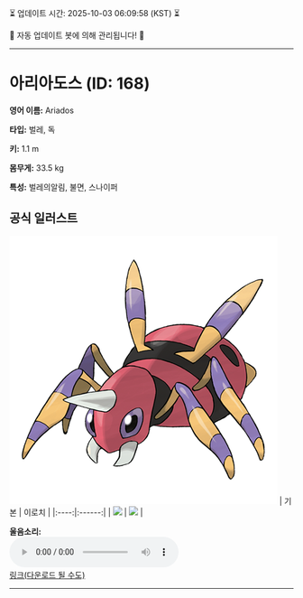 
⏳ 업데이트 시간: 2025-10-03 06:09:58 (KST) ⏳

🤖 자동 업데이트 봇에 의해 관리됩니다! 🤖

---

# 아리아도스 (ID: 168)
**영어 이름:** Ariados

**타입:** 벌레, 독

**키:** 1.1 m

**몸무게:** 33.5 kg

**특성:** 벌레의알림, 불면, 스나이퍼

## 공식 일러스트
![](https://raw.githubusercontent.com/PokeAPI/sprites/master/sprites/pokemon/other/official-artwork/168.png)
| 기본 | 이로치 |
|:----:|:------:|
| <img src="http://play.pokemonshowdown.com/sprites/ani/ariados.gif" width="200"> | <img src="http://play.pokemonshowdown.com/sprites/ani-shiny/ariados.gif" width="200"> |

**울음소리:**<br><audio controls src="https://raw.githubusercontent.com/PokeAPI/cries/main/cries/pokemon/latest/168.ogg"></audio><br> [링크(다운로드 될 수도)](https://raw.githubusercontent.com/PokeAPI/cries/main/cries/pokemon/latest/168.ogg)


---
